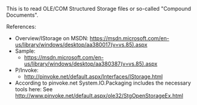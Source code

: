﻿This is to read OLE/COM Structured Storage files or so-called "Compound Documents".

References:
* Overview/IStorage on MSDN: https://msdn.microsoft.com/en-us/library/windows/desktop/aa380017(v=vs.85).aspx
* Sample:
	* https://msdn.microsoft.com/en-us/library/windows/desktop/aa380387(v=vs.85).aspx
* P/Invoke:
	* http://pinvoke.net/default.aspx/Interfaces/IStorage.html
* According to pinvoke.net System.IO.Packaging includes the necessary tools here: See http://www.pinvoke.net/default.aspx/ole32/StgOpenStorageEx.html